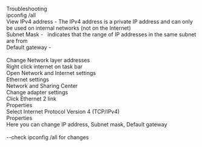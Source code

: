 Troubleshooting  
ipconfig /all  
View IPv4 address - The IPv4 address is a private IP address and can only be used on internal networks (not on the Internet)  
Subnet Mask -   indicates that the range of IP addresses in the same subnet are from  
Default gateway -  
   
Change Network layer addresses  
Right click internet on task bar  
Open Network and Internet settings  
Ethernet settings  
Network and Sharing Center  
Change adapter settings  
Click Ethernet 2 link  
Properties  
Select Internet Protocol Version 4 (TCP/IPv4)  
Properties  
Here you can change IP address, Subnet mask, Default gateway  
   
--check ipconfig /all for changes
